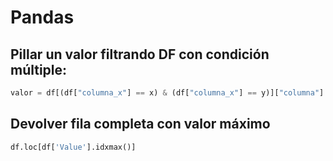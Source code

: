 # Pandas

## Pillar un valor filtrando DF con condición múltiple:

```python
valor = df[(df["columna_x"] == x) & (df["columna_x"] == y)]["columna"].iloc[0]
```
## Devolver fila completa con valor máximo

```python
df.loc[df['Value'].idxmax()]
```
